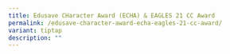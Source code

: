 ```yaml
---
title: Edusave CHaracter Award (ECHA) & EAGLES 21 CC Award
permalink: /edusave-character-award-echa-eagles-21-cc-award/
variant: tiptap
description: ""
---
```

